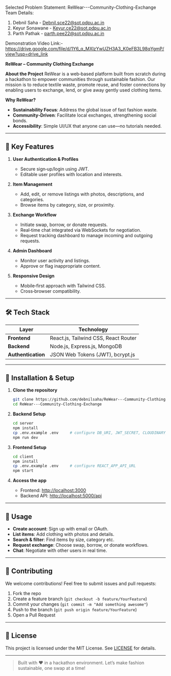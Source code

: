 Selected Problem Statement:
ReWear---Community-Clothing-Exchange
  
Team Details:

1. Debnil Saha - Debnil.sce22@sot.pdpu.ac.in
2. Keyur Sonawane - Keyur.ce22@sot.pdpu.ac.in
3. Parth Pathak - parth.pee22@sot.pdpu.ac.in 

Demonstration Video Link:-
https://drive.google.com/file/d/1Y6_q_MXlzYwUZH3A3_K0eFB3L98qYgmP/view?usp=drive_link

**ReWear – Community Clothing Exchange**

**About the Project**
ReWear is a web‑based platform built from scratch during a hackathon to empower communities through sustainable fashion. Our mission is to reduce textile waste, promote reuse, and foster connections by enabling users to exchange, lend, or give away gently used clothing items.

**Why ReWear?**

* **Sustainability Focus**: Address the global issue of fast fashion waste.
* **Community‑Driven**: Facilitate local exchanges, strengthening social bonds.
* **Accessibility**: Simple UI/UX that anyone can use—no tutorials needed.

---

## 🚀 Key Features

1. **User Authentication & Profiles**

   * Secure sign‑up/login using JWT.
   * Editable user profiles with location and interests.

2. **Item Management**

   * Add, edit, or remove listings with photos, descriptions, and categories.
   * Browse items by category, size, or proximity.

3. **Exchange Workflow**

   * Initiate swap, borrow, or donate requests.
   * Real‑time chat integrated via WebSockets for negotiation.
   * Request tracking dashboard to manage incoming and outgoing requests.

4. **Admin Dashboard**

   * Monitor user activity and listings.
   * Approve or flag inappropriate content.

5. **Responsive Design**

   * Mobile‑first approach with Tailwind CSS.
   * Cross‑browser compatibility.

---

## 🛠 Tech Stack

| Layer                  | Technology                           |
| ---------------------- | ------------------------------------ |
| **Frontend**           | React.js, Tailwind CSS, React Router |
| **Backend**            | Node.js, Express.js, MongoDB         |
| **Authentication**     | JSON Web Tokens (JWT), bcrypt.js     |

---

## 🔧 Installation & Setup

1. **Clone the repository**

   ```bash
   git clone https://github.com/debnilsaha/ReWear---Community-Clothing-Exchange.git
   cd ReWear---Community-Clothing-Exchange
   ```

2. **Backend Setup**

   ```bash
   cd server
   npm install
   cp .env.example .env     # configure DB_URI, JWT_SECRET, CLOUDINARY_URL
   npm run dev
   ```

3. **Frontend Setup**

   ```bash
   cd client
   npm install
   cp .env.example .env     # configure REACT_APP_API_URL
   npm start
   ```

4. **Access the app**

   * Frontend: [http://localhost:3000](http://localhost:3000)
   * Backend API: [http://localhost:5000/api](http://localhost:5000/api)

---

## 🎯 Usage

* **Create account**: Sign up with email or OAuth.
* **List items**: Add clothing with photos and details.
* **Search & filter**: Find items by size, category etc.
* **Request exchange**: Choose swap, borrow, or donate workflows.
* **Chat**: Negotiate with other users in real time.

---

## 🤝 Contributing

We welcome contributions! Feel free to submit issues and pull requests:

1. Fork the repo
2. Create a feature branch (`git checkout -b feature/YourFeature`)
3. Commit your changes (`git commit -m "Add something awesome"`)
4. Push to the branch (`git push origin feature/YourFeature`)
5. Open a Pull Request

---

## 📄 License

This project is licensed under the MIT License. See [LICENSE](LICENSE) for details.

---

> Built with ❤️ in a hackathon environment. Let’s make fashion sustainable, one swap at a time!
